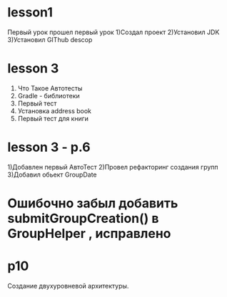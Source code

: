 ﻿# lesson1
Первый  урок
прошел  первый  урок
1)Создал  проект
2)Установил  JDK
3)Установил  GIThub descop
# lesson 3 
1) Что Такое  Автотесты
2) Gradle - библиотеки
3) Первый тест
4) Установка address book
5) Первый  тест для  книги
# lesson 3 - p.6
1)Добавлен первый АвтоТест
2)Провел рефакторинг создания групп
3)Добавил обьект GroupDate

# Ошибочно забыл добавить submitGroupCreation() в GroupHelper , исправлено
# p10
Создание двухуровневой  архитектуры.
